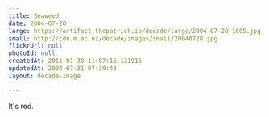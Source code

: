 ```yaml
---
title: Seaweed
date: 2004-07-28
large: https://artifact.thepatrick.io/decade/large/2004-07-28-1605.jpg
small: http://cdn.m.ac.nz/decade/images/small/20040728.jpg
flickrUrl: null
photoId: null
createdAt: 2011-01-30 11:07:16.131915
updatedAt: 2004-07-31 07:39:43
layout: decade-image

---
```

It's red.
